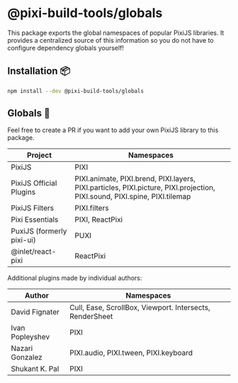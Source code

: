 # @pixi-build-tools/globals

This package exports the global namespaces of popular PixiJS libraries. It provides a centralized
source of this information so you do not have to configure dependency globals yourself!

## Installation :package:

```bash
npm install --dev @pixi-build-tools/globals
```

## Globals :page_facing_up:

Feel free to create a PR if you want to add your own PixiJS library to this package.

| Project                    | Namespaces                     |
| -------------------------- | ------------------------------ |
| PixiJS                     | PIXI                           |
| PixiJS Official Plugins    | PIXI.animate, PIXI.brend, PIXI.layers, PIXI.particles, PIXI.picture, PIXI.projection, PIXI.sound, PIXI.spine, PIXI.tilemap |
| PixiJS Filters             | PIXI.filters                   |
| Pixi Essentials            | PIXI, ReactPixi                |
| PuxiJS (formerly pixi-ui)  | PUXI                           |
| @inlet/react-pixi          | ReactPixi                      |

Additional plugins made by individual authors:

| Author                     | Namespaces                     |
| -------------------------- | ------------------------------ |
| David Fignater             | Cull, Ease, ScrollBox, Viewport. Intersects, RenderSheet |
| Ivan Popleyshev            | PIXI                           |
| Nazari Gonzalez            | PIXI.audio, PIXI.tween, PIXI.keyboard |
| Shukant K. Pal             | PIXI                           |